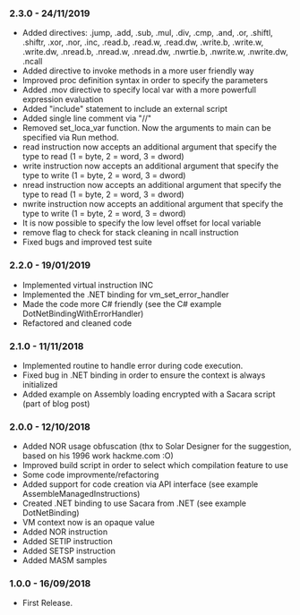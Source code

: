 ### 2.3.0 - 24/11/2019
* Added directives: .jump, .add, .sub, .mul, .div, .cmp, .and, .or, .shiftl, .shiftr, .xor, .nor, .inc, .read.b, .read.w, .read.dw, .write.b, .write.w, .write.dw, .nread.b, .nread.w, .nread.dw,
 .nwrtie.b, .nwrite.w, .nwrite.dw, .ncall
* Added directive to invoke methods in a more user friendly way
* Improved proc definition syntax in order to specify the parameters
* Added .mov directive to specify local var with a more powerfull expression evaluation
* Added "include" statement to include an external script
* Added single line comment via "//"
* Removed set_loca_var function. Now the arguments to main can be specified via Run method.
* read instruction now accepts an additional argument that specify the type to read (1 = byte, 2 = word, 3 = dword)
* write instruction now accepts an additional argument that specify the type to write (1 = byte, 2 = word, 3 = dword)
* nread instruction now accepts an additional argument that specify the type to read (1 = byte, 2 = word, 3 = dword)
* nwrite instruction now accepts an additional argument that specify the type to write (1 = byte, 2 = word, 3 = dword)
* It is now possible to specify the low level offset for local variable
* remove flag to check for stack cleaning in ncall instruction
* Fixed bugs and improved test suite

### 2.2.0 - 19/01/2019
* Implemented virtual instruction INC
* Implemented the .NET binding for vm_set_error_handler
* Made the code more C# friendly (see the C# example DotNetBindingWithErrorHandler)
* Refactored and cleaned code

### 2.1.0 - 11/11/2018
* Implemented routine to handle error during code execution.
* Fixed bug in .NET binding in order to ensure the context is always initialized
* Added example on Assembly loading encrypted with a Sacara script (part of blog post)

### 2.0.0 - 12/10/2018
* Added NOR usage obfuscation (thx to Solar Designer for the suggestion, based on his 1996 work hackme.com :O)
* Improved build script in order to select which compilation feature to use
* Some code improvmente/refactoring
* Added support for code creation via API interface (see example AssembleManagedInstructions)
* Created .NET binding to use Sacara from .NET (see example DotNetBinding)
* VM context now is an opaque value
* Added NOR instruction
* Added SETIP instruction
* Added SETSP instruction
* Added MASM samples

### 1.0.0 - 16/09/2018
* First Release.
